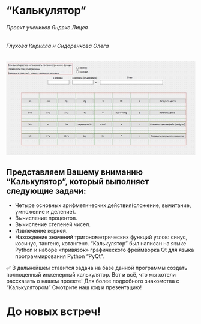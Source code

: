 # “Калькулятор”
###### *Проект учеников Яндекс Лицея*
###### *Глухова Кирилла и Сидоренкова Олега*
![Calculator.jpg](https://github.com/GluKhovKirill/Great-Calculator/raw/master/calculator.jpg)
## Представляем Вашему вниманию “Калькулятор”, который выполняет следующие задачи:
* Четыре основных арифметических действия(сложение, вычитание, умножение и деление).
* Вычисление процентов.
* Вычисление степеней чисел.
* Извлечение корней.
* Нахождение значений тригонометрических функций углов: синус, косинус, тангенс, котангенс.
“Калькулятор” был написан на языке Python и наборе «привязок» графического фреймворка Qt для языка программирования Python “PyQt”.   

:white_check_mark: В дальнейшем ставится задача на базе данной программы создать полноценный инженерный калькулятор.
Вот и всё, что мы хотели рассказать о нашем проекте!
Для более подробного знакомства с “Калькулятором”
Смотрите наш код и презентацию!
# До новых встреч!
